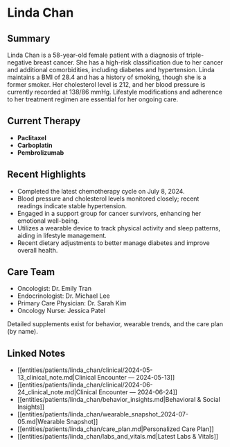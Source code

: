 # Linda Chan

## Summary
Linda Chan is a 58-year-old female patient with a diagnosis of triple-negative breast cancer. She has a high-risk classification due to her cancer and additional comorbidities, including diabetes and hypertension. Linda maintains a BMI of 28.4 and has a history of smoking, though she is a former smoker. Her cholesterol level is 212, and her blood pressure is currently recorded at 138/86 mmHg. Lifestyle modifications and adherence to her treatment regimen are essential for her ongoing care.

## Current Therapy
- **Paclitaxel**
- **Carboplatin**
- **Pembrolizumab**

## Recent Highlights
- Completed the latest chemotherapy cycle on July 8, 2024.
- Blood pressure and cholesterol levels monitored closely; recent readings indicate stable hypertension.
- Engaged in a support group for cancer survivors, enhancing her emotional well-being.
- Utilizes a wearable device to track physical activity and sleep patterns, aiding in lifestyle management.
- Recent dietary adjustments to better manage diabetes and improve overall health.

## Care Team
- Oncologist: Dr. Emily Tran
- Endocrinologist: Dr. Michael Lee
- Primary Care Physician: Dr. Sarah Kim
- Oncology Nurse: Jessica Patel

Detailed supplements exist for behavior, wearable trends, and the care plan (by name).

## Linked Notes
- [[entities/patients/linda_chan/clinical/2024-05-13_clinical_note.md|Clinical Encounter — 2024-05-13]]
- [[entities/patients/linda_chan/clinical/2024-06-24_clinical_note.md|Clinical Encounter — 2024-06-24]]
- [[entities/patients/linda_chan/behavior_insights.md|Behavioral & Social Insights]]
- [[entities/patients/linda_chan/wearable_snapshot_2024-07-05.md|Wearable Snapshot]]
- [[entities/patients/linda_chan/care_plan.md|Personalized Care Plan]]
- [[entities/patients/linda_chan/labs_and_vitals.md|Latest Labs & Vitals]]
